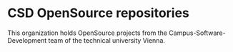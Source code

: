 # CSD OpenSource repositories

This organization holds OpenSource projects from the Campus-Software-Development team of the technical university Vienna.
